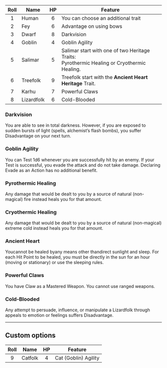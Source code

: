| Roll | Name       | HP  | Feature                                                                                       |
| :--: | ---------- | :-: | --------------------------------------------------------------------------------------------- |
|  1   | Human      |  6  | You can choose an additional trait                                                            |
|  2   | Fey        |  6  | Advantage on using bows                                                                       |
|  3   | Dwarf      |  8  | Darkvision                                                                                    |
|  4   | Goblin     |  4  | Goblin Agility                                                                                |
|  5   | Salimar    |  5  | Salimar start with one of two Heritage Traits:<br>Pyrothermic Healing or Cryothermic Healing. |
|  6   | Treefolk   |  9  | Treefolk start with the **Ancient Heart Heritage** Trait.                                     |
|  7   | Karhu      |  7  | Powerful Claws                                                                                |
|  8   | Lizardfolk |  6  | Cold-Blooded                                                                                  |
### Darkvision
You are able to see in total darkness. However, if you are exposed to sudden bursts of light (spells, alchemist’s flash bombs), you suffer Disadvantage on your next turn.
### Goblin Agility
You can Test 1d6 whenever you are successfully hit by an enemy. If your Test is successful, you evade the attack and do not take damage. Declaring Evade as an Action has no additional benefit.
### Pyrothermic Healing
Any damage that would
be dealt to you by a
source of natural (non-
magical) fire instead
heals you for that
amount.
### Cryothermic Healing
Any
damage that
would be dealt
to you by a source
of natural (non-magical)
extreme cold instead
heals you for that amount.
### Ancient Heart
Youcannot be healed byany means other thandirect sunlight and sleep. For each Hit Point to be healed, you must be directly in the sun for an hour (moving or stationary) or use the sleeping rules.
### Powerful Claws
You have Claw as a Mastered Weapon. You cannot use ranged weapons.
### Cold-Blooded
Any attempt to persuade, influence, or manipulate
a Lizardfolk through appeals to emotion or feelings suffers Disadvantage.

---
## Custom options
| Roll | Name    | HP  | Feature              |
| :--: | ------- | :-: | -------------------- |
|  9   | Catfolk |  4  | Cat (Goblin) Agility |
